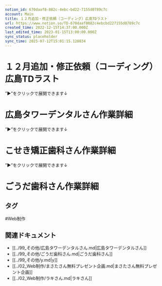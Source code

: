 ```yaml
---
notion_id: 670daaf8-882c-4ebc-bd22-7155d0789c7c
account: Main
title: １２月追加・修正依頼（コーディング）広島TDラスト
url: https://www.notion.so/TD-670daaf8882c4ebcbd227155d0789c7c
created_time: 2022-12-15T14:37:00.000Z
last_edited_time: 2023-01-15T13:00:00.000Z
sync_status: placeholder
sync_time: 2025-07-12T15:01:15.120834
---
```

# １２月追加・修正依頼（コーディング）広島TDラスト

  ”▶︎”をクリックで展開できます↓
  # 広島タワーデンタルさん作業詳細
  
  ”▶︎”をクリックで展開できます↓
  # こせき矯正歯科さん作業詳細
  ”▶︎”をクリックで展開できます↓
  # ごうだ歯科さん作業詳細
  

## タグ

#Web制作 

## 関連ドキュメント

- [[../99_その他/広島タワーデンタルさん.md|広島タワーデンタルさん]]
- [[../99_その他/ごうだ歯科さん.md|ごうだ歯科さん]]
- [[../99_その他/y.md|y]]
- [[../02_Web制作/まさたさん無料プレゼント企画.md|まさたさん無料プレゼント企画]]
- [[../02_Web制作/ラキさん.md|ラキさん]]
